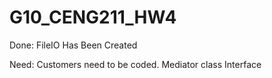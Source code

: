 # G10_CENG211_HW4
Done:
FileIO Has Been Created

Need:
Customers need to be coded.
Mediator class
Interface


